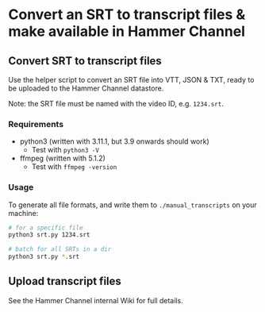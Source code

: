 # Convert an SRT to transcript files & make available in Hammer Channel

## Convert SRT to transcript files

Use the helper script to convert an SRT file into VTT, JSON & TXT, ready to be uploaded to the Hammer Channel datastore.

Note: the SRT file must be named with the video ID, e.g. `1234.srt`.

### Requirements

-   python3 (written with 3.11.1, but 3.9 onwards should work)
    -   Test with `python3 -V`
-   ffmpeg (written with 5.1.2)
    -   Test with `ffmpeg -version`

### Usage

To generate all file formats, and write them to `./manual_transcripts` on your machine:

```bash
# for a specific file
python3 srt.py 1234.srt

# batch for all SRTs in a dir
python3 srt.py *.srt
```

## Upload transcript files

See the Hammer Channel internal Wiki for full details.
